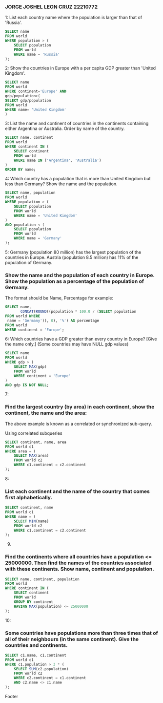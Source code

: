 ### JORGE JOSHEL LEON CRUZ 22210772

1: 
List each country name where the population is larger than that of 'Russia'.
```sql
SELECT name  
FROM world  
WHERE population > (  
    SELECT population  
    FROM world  
    WHERE name = 'Russia'  
);

```

2: 
Show the countries in Europe with a per capita GDP greater than 'United Kingdom'.
```sql
SELECT name
FROM world
WHERE continent='Europe' AND
gdp/population>(
SELECT gdp/population 
FROM world 
WHERE name= 'United Kingdom'
)
```
3: 
List the name and continent of countries in the continents containing either Argentina or Australia. Order by name of the country.
```sql
SELECT name, continent  
FROM world  
WHERE continent IN (  
    SELECT continent  
    FROM world 
    WHERE name IN ('Argentina', 'Australia')  
)  
ORDER BY name; 
```

4: 
Which country has a population that is more than United Kingdom but less than Germany? Show the name and the population.
```sql
SELECT name, population  
FROM world 
WHERE population > (  
    SELECT population  
    FROM world 
    WHERE name = 'United Kingdom'  
)  
AND population < (  
    SELECT population  
    FROM world
    WHERE name = 'Germany'  
);  

```

5: 
Germany (population 80 million) has the largest population of the countries in Europe. Austria (population 8.5 million) has 11% of the population of Germany.

### Show the name and the population of each country in Europe. Show the population as a percentage of the population of Germany.

The format should be Name, Percentage for example:
```sql
SELECT name,  
       CONCAT(ROUND((population * 100.0 / (SELECT population
FROM world WHERE
 name = 'Germany')), 0), '%') AS percentage  
FROM world 
WHERE continent = 'Europe'; 
```

6: 
Which countries have a GDP greater than every country in Europe? [Give the name only.] (Some countries may have NULL gdp values)
```sql
SELECT name  
FROM world  
WHERE gdp > (  
    SELECT MAX(gdp)  
    FROM world 
    WHERE continent = 'Europe'  
)  
AND gdp IS NOT NULL;  
```

7: 
### Find the largest country (by area) in each continent, show the continent, the name and the area:

The above example is known as a correlated or synchronized sub-query.

Using correlated subqueries
```sql
SELECT continent, name, area  
FROM world c1  
WHERE area = (  
    SELECT MAX(area)  
    FROM world c2  
    WHERE c1.continent = c2.continent  
);  
```

8: 
### List each continent and the name of the country that comes first alphabetically.
```sql
SELECT continent, name  
FROM world c1  
WHERE name = (  
    SELECT MIN(name)  
    FROM world c2  
    WHERE c1.continent = c2.continent  
);  
```

9.
### Find the continents where all countries have a population <= 25000000. Then find the names of the countries associated with these continents. Show name, continent and population.
```sql
SELECT name, continent, population  
FROM world 
WHERE continent IN (  
    SELECT continent  
    FROM world  
    GROUP BY continent  
    HAVING MAX(population) <= 25000000  
);  
```

10: 
### Some countries have populations more than three times that of all of their neighbours (in the same continent). Give the countries and continents.
```sql
SELECT c1.name, c1.continent  
FROM world c1  
WHERE c1.population > 3 * (  
    SELECT SUM(c2.population)  
    FROM world c2  
    WHERE c2.continent = c1.continent  
    AND c2.name <> c1.name  
);
```
Footer
